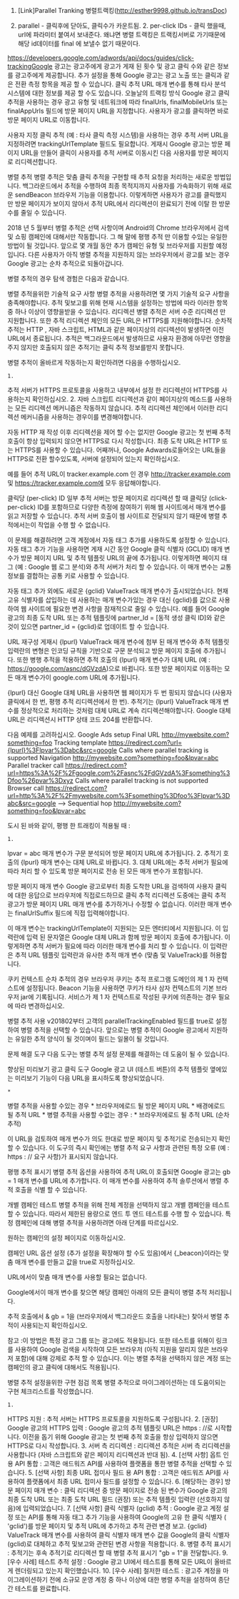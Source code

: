 1. [Link]Parallel Tranking 병렬트랙킹(http://esther9998.github.io/transDoc)



1. parallel -  클릭후에 닫아도, 클릭수가 카운트됨.
	2. per-click IDs - 클릭 했을때, url에 파라미터 붙여서 보내준다. 왜냐면 병렬 트랙킹은 트랙킹서버로 가기때문에 해당 id데이터를 final 에 보낼수 없기 때문이다. 

https://developers.google.com/adwords/api/docs/guides/click-trackingGoogle 광고는 광고주에게 광고가 게재 된 횟수 및 광고 클릭 수와 같은 정보를 광고주에게 제공합니다. 추가 설정을 통해 Google 광고는 광고 노출 또는 클릭과 같은 전환 측정 항목을 제공 할 수 있습니다. 클릭 추적 URL 매개 변수를 통해 타사 분석 시스템에 대한 정보를 제공 할 수도 있습니다.
오늘날의 트랙킹 방식
Google 광고 클릭 추적을 사용하는 경우 광고 유형 및 네트워크에 따라 finalUrls, finalMobileUrls 또는 finalAppUrls 필드에 방문 페이지 URL을 지정합니다. 사용자가 광고를 클릭하면 바로 방문 페이지 URL로 이동합니다.

사용자 지정 클릭 추적 (예 : 타사 클릭 측정 시스템)을 사용하는 경우 추적 서버 URL을 지정하려면 trackingUrlTemplate 필드도 필요합니다. 게재시 Google 광고는 방문 페이지 URL을 만들어 클릭이 사용자를 추적 서버로 이동시킨 다음 사용자를 방문 페이지로 리디렉션합니다.


병렬 추적
병렬 추적은 맞춤 클릭 추적을 구현할 때 추적 요청을 처리하는 새로운 방법입니다. 백그라운드에서 추적을 수행하여 최종 목적지까지 사용자를 가속화하기 위해 새로운 sendBeacon 브라우저 기능을 이용합니다. 이렇게하면 사용자가 광고를 클릭했지만 방문 페이지가 보이지 않아서 추적 URL에서 리디렉션이 완료되기 전에 이탈 한 방문수를 줄일 수 있습니다.

2018 년 5 월부터 병렬 추적은 선택 사항이며 Android의 Chrome 브라우저에서 검색 및 쇼핑 캠페인에 대해서만 작동합니다. 그 해 말에 평행 추적 만 이용할 수있는 유일한 방법이 될 것입니다. 앞으로 몇 개월 동안 추가 캠페인 유형 및 브라우저를 지원할 예정입니다. 다른 사용자가 아직 병렬 추적을 지원하지 않는 브라우저에서 광고를 보는 경우 Google 광고는 순차 추적으로 되돌아갑니다.

병렬 추적의 경우 탐색 경험은 다음과 같습니다.

병렬 추적을위한 기술적 요구 사항 
병렬 추적을 사용하려면 몇 가지 기술적 요구 사항을 충족해야합니다. 추적 및보고를 위해 현재 시스템을 설정하는 방법에 따라 이러한 항목 중 하나 이상이 영향을받을 수 있습니다. 
리디렉션 
병렬 추적은 서버 수준 리디렉션 만 지원합니다. 또한 추적 리디렉션 체인의 모든 URL은 HTTPS를 지원해야합니다. 
순차적 추적는 HTTP , 자바 스크립트, HTML과 같은 페이지상의 리디렉션이 발생하면 이전 URL에서 종료됩니다. 추적은 백그라운드에서 발생하므로 사용자 환경에 아무런 영향을주지 않지만 호출되지 않은 추적기는 클릭 추적 정보를받지 못합니다. 

병렬 추적이 올바르게 작동하는지 확인하려면 다음을 수행하십시오. 

	1. 
추적 서버가 HTTPS 프로토콜을 사용하고 내부에서 설정 한 리디렉션이 HTTPS를 사용하는지 확인하십시오. 
	2. 
자바 스크립트 리디렉션과 같이 페이지상의 메소드를 사용하는 모든 리디렉션 메커니즘은 작동하지 않습니다. 추적 리디렉션 체인에서 이러한 리디렉션 메커니즘을 사용하는 경우이를 변경해야합니다.





자동 HTTP 재 작성
이후 리디렉션을 제어 할 수는 없지만 Google 광고는 첫 번째 추적 호출이 항상 입력되지 않으면 HTTPS로 다시 작성합니다. 최종 도착 URL은 HTTP 또는 HTTPS를 사용할 수 있습니다. 
어째꺼나, Google Adwards로들어오는 URL들을 HTTPS로 전환 할수있도록, 서버에 설정되어 있는지 확인하십시오.

예를 들어 추적 URL이 tracker.example.com 인 경우 http://tracker.example.com 및 https://tracker.example.com에 모두 응답해야합니다.

클릭당 (per-click) ID
일부 추적 서버는 방문 페이지로 리디렉션 할 때 클릭당 (click-per-click) ID를 포함하므로 다양한 측정에 참여하기 위해 웹 사이트에서 매개 변수를 읽고 저장할 수 있습니다. 추적 서버 호출이 웹 사이트로 전달되지 않기 때문에 병렬 추적에서는이 작업을 수행 할 수 없습니다.

이 문제를 해결하려면 고객 계정에서 자동 태그 추가를 사용하도록 설정할 수 있습니다. 자동 태그 추가 기능을 사용하면 게재 시간 동안 Google 클릭 식별자 (GCLID) 매개 변수가 방문 페이지 URL 및 추적 템플릿 URL의 끝에 추가됩니다. 이렇게하면 페이지 태그 (예 : Google 웹 로그 분석)와 추적 서버가 처리 할 수 있습니다. 이 매개 변수는 교통 정보를 결합하는 공통 키로 사용할 수 있습니다.

자동 태그 추가 외에도 새로운 {gclid} ValueTrack 매개 변수가 출시되었습니다. 현재 고유 식별자를 삽입하는 데 사용하는 매개 변수가있는 경우 대신 {gclid}를 값으로 사용하여 웹 사이트에 필요한 변경 사항을 잠재적으로 줄일 수 있습니다. 예를 들어 Google 광고의 최종 도착 URL 또는 추적 템플릿에 partner_Id = [동적 생성 클릭 ID]와 같은 것이 있으면 partner_id = {gclid}로 업데이트 할 수 있습니다.

URL 재구성
게재시 {lpurl} ValueTrack 매개 변수에 첨부 된 매개 변수와 추적 템플릿 입력란의 변형은 인코딩 규칙을 기반으로 구문 분석되고 방문 페이지 호출에 추가됩니다. 또한 병행 추적을 적용하면 추적 호출의 {lpurl} 매개 변수가 대체 URL (예 : https://google.com/asnc/dGVzdA)으로 바뀝니다. 또한 방문 페이지로 이동하는 모든 매개 변수가이 google.com URL에 추가됩니다.

{lpurl} 대신 Google 대체 URL을 사용하면 웹 페이지가 두 번 핑되지 않습니다 (사용자 클릭에서 한 번, 평행 추적 리디렉션에서 한 번). 추적기는 {lpurl} ValueTrack 매개 변수를 정상적으로 처리하는 것처럼 대체 URL로 계속 리디렉션해야합니다. Google 대체 URL은 리디렉션시 HTTP 상태 코드 204를 반환합니다.

다음 예제를 고려하십시오.
Google Ads setup
Final URL
http://mywebsite.com?something=foo
Tracking template
https://redirect.com?url={lpurl}%3Flpvar%3Dabc&src=google
Calls where parallel tracking is supported
Navigation
http://mywebsite.com?something=foo&lpvar=abc
Parallel tracker call
https://redirect.com?url=https%3A%2F%2Fgoogle.com%2Fasnc%2FdGVzdA%3Fsomething%3Dfoo%26pvar%3Dxyz
Calls where parallel tracking is not supported
Browser call
https://redirect.com?url=http%3A%2F%2Fmywebsite.com%3Fsomething%3Dfoo%3Flpvar%3Dabc&src=google
--> Sequential hop
http://mywebsite.com?something=foo&lpvar=abc

도시 된 바와 같이, 평행 한 트래킹이 적용될 때 :


	1. 
lpvar = abc 매개 변수가 구문 분석되어 방문 페이지 URL에 추가됩니다.
	2. 
추적기 호출의 {lpurl} 매개 변수는 대체 URL로 바뀝니다.
	3. 
대체 URL에는 추적 서버가 필요에 따라 처리 할 수 있도록 방문 페이지로 전송 된 모든 매개 변수가 포함됩니다.



방문 페이지 매개 변수
Google 광고로부터 최종 도착한 URL을 검색하여 사용자 클릭에 대한 응답으로 브라우저에 직접로드하므로 
클릭 추적 리디렉션 도중에는 클릭 추적 광고가 방문 페이지 URL 매개 변수를 추가하거나 수정할 수 없습니다. 
이러한 매개 변수는 finalUrlSuffix 필드에 직접 입력해야합니다.

이 매개 변수는 trackingUrlTemplate이 지원되는 모든 엔터티에서 지원됩니다. 
이 입력란에 입력 된 문자열은 Google 대체 URL과 함께 방문 페이지 호출에 추가됩니다. 
이렇게하면 추적 서버가 필요에 따라 이러한 매개 변수를 처리 할 수 있습니다. 
이 입력란은 추적 URL 템플릿 입력란과 유사한 추적 매개 변수 (맞춤 및 ValueTrack)를 허용합니다.


쿠키 컨텍스트
순차 추적의 경우 브라우저 쿠키는 추적 프로그램 도메인의 제 1 자 컨텍스트에 설정됩니다. 
Beacon 기능을 사용하면 쿠키가 타사 삼자 컨텍스트의 기본 브라우저 jar에 기록됩니다. 
서비스가 제 1 자 컨텍스트로 작성된 쿠키에 의존하는 경우 필요에 따라 변경하십시오.

병렬 추적 사용
v201802부터 고객의 parallelTrackingEnabled 필드를 true로 설정하여 병렬 추적을 선택할 수 있습니다. 앞으로는 병렬 추적이 Google 광고에서 지원하는 유일한 추적 양식이 될 것이며이 필드는 일몰이 될 것입니다.

문제 해결 도구
다음 도구는 병렬 추적 설정 문제를 해결하는 데 도움이 될 수 있습니다.

향상된 미리보기 광고 클릭 도구
Google 광고 UI (테스트 버튼)의 추적 템플릿 옆에있는 미리보기 기능이 다음 URL을 표시하도록 향상되었습니다.


	* 
병렬 추적을 사용할 수있는 경우
	* 
브라우저에로드 될 방문 페이지 URL
	* 
배경에로드 될 추적 URL
	* 
병렬 추적을 사용할 수없는 경우 :
	* 
브라우저에로드 될 추적 URL (순차 추적)


이 URL을 검토하여 매개 변수가 의도 한대로 방문 페이지 및 추적기로 전송되는지 확인할 수 있습니다. 이 도구의 즉시 확인에는 병렬 추적 요구 사항과 관련된 특정 오류 (예 : https : // 요구 사항)가 표시되지 않습니다.

평행 추적 표시기
병렬 추적 옵션을 사용하여 추적 URL이 호출되면 Google 광고는 gb = 1 매개 변수를 URL에 추가합니다. 이 매개 변수를 사용하여 추적 솔루션에서 병렬 추적 호출을 식별 할 수 있습니다.

개별 캠페인 테스트
병렬 추적을 위해 전체 계정을 선택하지 않고 개별 캠페인을 테스트 할 수 있습니다. 따라서 제한된 용량으로 엔드 투 엔드 테스트를 수행 할 수 있습니다. 특정 캠페인에 대해 병렬 추적을 사용하려면 아래 단계를 따르십시오.

원하는 캠페인의 설정 페이지로 이동하십시오.

캠페인 URL 옵션 설정 (추가 설정을 확장해야 할 수도 있음)에서 {_beacon}이라는 맞춤 매개 변수를 만들고 값을 true로 지정하십시오.

URL에서이 맞춤 매개 변수를 사용할 필요는 없습니다.

Google에서이 매개 변수를 찾으면 해당 캠페인 아래의 모든 클릭이 병렬 추적 처리됩니다.

추적 호출에서 & gb = 1을 (브라우저에서 백그라운드 호출을 나타내는) 찾아서 병렬 추적이 사용되는지 확인하십시오.

참고 :이 방법은 특정 광고 그룹 또는 광고에도 적용됩니다.
또한 테스트를 위해이 링크를 사용하여 Google 검색을 시작하여 모든 브라우저 (아직 지원을 알리지 않은 브라우저 포함)에 대해 강제로 추적 할 수 있습니다. 이는 병렬 추적을 선택하지 않은 계정 또는 캠페인의 광고 클릭에 대해서도 적용됩니다.


병렬 추적 설정을위한 구현 점검 목록
병렬 추적으로 마이그레이션하는 데 도움이되는 구현 체크리스트를 작성했습니다.


	1. 
HTTPS 지원 : 추적 서버는 HTTPS 프로토콜을 지원하도록 구성됩니다.
	2. 
[권장] Google 광고의 HTTPS 입력 : Google 광고의 추적 템플릿 URL은 https : //로 시작합니다. 이전을 돕기 위해 Google 광고는 첫 번째 추적 호출을 항상 입력하지 않으면 HTTPS로 다시 작성합니다.
	3. 
서버 측 리디렉션 : 리디렉션 추적은 서버 측 리디렉션을 사용합니다 (자바 스크립트와 같은 페이지 리디렉션과 반대 됨).
	4. 
[선택 사항] 옵트 인용 API 통합 : 고객은 애드워즈 API를 사용하여 플랫폼을 통한 병렬 추적을 선택할 수 있습니다.
	5. 
[선택 사항] 최종 URL 접미사 필드 용 API 통합 : 고객은 애드워즈 API를 사용하여 플랫폼에서 최종 URL 접미사 필드를 설정할 수 있습니다.
	6. 
[해당하는 경우] 방문 페이지 매개 변수 : 클릭 리디렉션 중 방문 페이지로 전송 된 변수가 Google 광고의 최종 도착 URL 또는 최종 도착 URL 필드 (권장) 또는 추적 템플릿 입력란 (선호하지 않음)에 입력되었습니다. 
	7. 
[선택 사항] 클릭 식별자 (gclid) 추적 : Google 광고 계정 설정 또는 API를 통해 자동 태그 추가 기능을 사용하여 Google의 고유 한 클릭 식별자 ( 'gclid')를 방문 페이지 및 추적 URL에 추가하고 추적 관련 변경 보고. {gclid} ValueTrack 매개 변수를 사용하여 클릭 식별자 매개 변수 값을 Google의 클릭 식별자 (gclid)로 대체하고 추적 및보고와 관련된 변경 사항을 적용합니다. 
	8. 
병렬 추적 표시기 : 추적기는 후속 추적기로 리디렉션 할 때 병렬 추적 표시기 "gb = 1"을 전달합니다.
	9. 
[우수 사례] 테스트 추적 설정 : Google 광고 UI에서 테스트를 통해 모든 URL이 올바르게 렌더링되고 있는지 확인했습니다. 
	10. 
[우수 사례] 철저한 테스트 : 광고주 계정을 마이그레이션하기 전에 소규모 운영 계정 중 하나 이상에 대한 병렬 추적을 설정하여 종단 간 테스트를 완료합니다.


